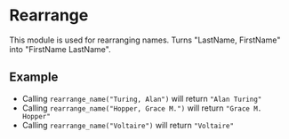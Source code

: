 Rearrange
===========

This module is used for rearranging names.
Turns "LastName, FirstName" into "FirstName LastName".

## Example 

 * Calling `rearrange_name("Turing, Alan")` will return `"Alan Turing"`
 * Calling `rearrange_name("Hopper, Grace M.")` will return `"Grace M. Hopper"`
 * Calling `rearrange_name("Voltaire")` will return `"Voltaire"`